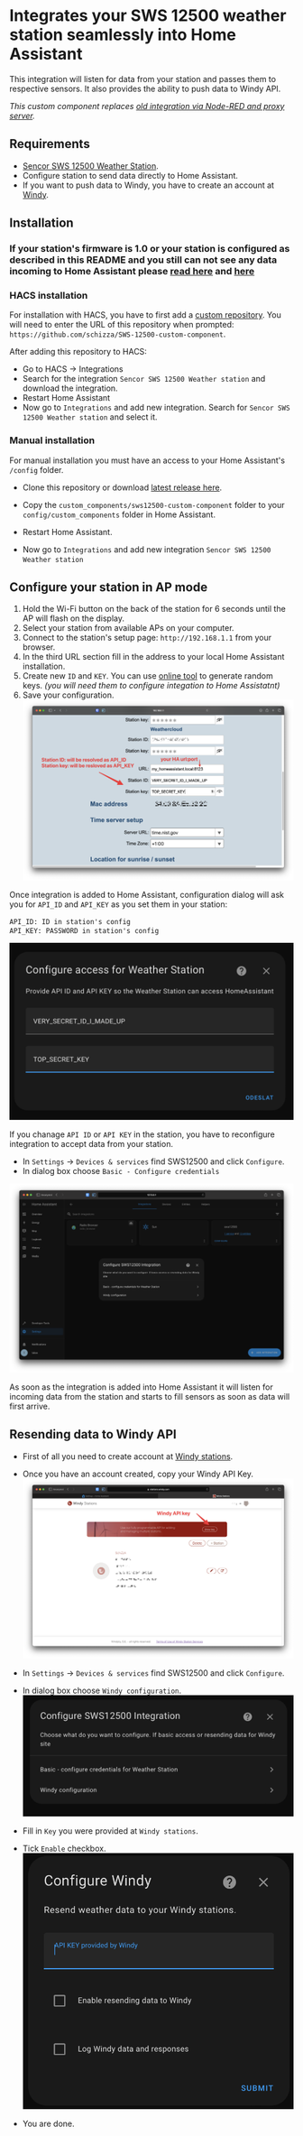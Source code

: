 # Integrates your SWS 12500 weather station seamlessly into Home Assistant

This integration will listen for data from your station and passes them to respective sensors. It also provides the ability to push data to Windy API.

*This custom component replaces [old integration via Node-RED and proxy server](https://github.com/schizza/WeatherStation-SWS12500).*

## Requirements

- [Sencor SWS 12500 Weather Station](https://www.sencor.cz/profesionalni-meteorologicka-stanice/sws-12500).
- Configure station to send data directly to Home Assistant.
- If you want to push data to Windy, you have to create an account at [Windy](https://stations.windy.com).

## Installation

### If your station's firmware is 1.0 or your station is configured as described in this README and you still can not see any data incoming to Home Assistant please [read here](https://github.com/schizza/SWS-12500-custom-component/issues/17) and [here](firmware_bug.md)

### HACS installation
For installation with HACS, you have to first add a [custom repository](https://hacs.xyz/docs/faq/custom_repositories/).
You will need to enter the URL of this repository when prompted: `https://github.com/schizza/SWS-12500-custom-component`.

After adding this repository to HACS:
- Go to HACS -> Integrations
- Search for the integration `Sencor SWS 12500 Weather station` and download the integration.
- Restart Home Assistant
- Now go to `Integrations` and add new integration. Search for `Sencor SWS 12500 Weather station` and select it.

### Manual installation

For manual installation you must have an access to your Home Assistant's  `/config` folder.

- Clone this repository or download [latest release here](https://github.com/schizza/SWS-12500-custom-component/releases/latest).

- Copy the `custom_components/sws12500-custom-component` folder to your `config/custom_components` folder in Home Assistant.
- Restart Home Assistant.
- Now go to `Integrations` and add new integration `Sencor SWS 12500 Weather station`

## Configure your station in AP mode

1. Hold the Wi-Fi button on the back of the station for 6 seconds until the AP will flash on the display.
2. Select your station from available APs on your computer.
3. Connect to the station's setup page: `http://192.168.1.1` from your browser.
4. In the third URL section fill in the address to your local Home Assistant installation.
5. Create new `ID` and `KEY`. You can use [online tool](https://www.allkeysgenerator.com/Random/Security-Encryption-Key-Generator.aspx) to generate random keys. *(you will need them to configure integation to Home Assistatnt)*
6. Save your configuration.
![station_setup](README/station_hint.png)

Once integration is added to Home Assistant, configuration dialog will ask you for `API_ID` and `API_KEY` as you set them in your station:

```plain
API_ID: ID in station's config
API_KEY: PASSWORD in station's config
```

![config dialog](README/cfg_dialog.png)

If you chanage `API ID` or `API KEY` in the station, you have to reconfigure integration to accept data from your station.

- In `Settings` -> `Devices & services` find SWS12500 and click `Configure`.
- In dialog box choose `Basic - Configure credentials`

![reconfigure dialog](README/reconfigure.png)

As soon as the integration is added into Home Assistant it will listen for incoming data from the station and starts to fill sensors as soon as data will first arrive.

## Resending data to Windy API

- First of all you need to create account at [Windy stations](https://stations.windy.com).
- Once you have an account created, copy your Windy API Key.
![windy api key](README/windy_key.png)

- In `Settings` -> `Devices & services` find SWS12500 and click `Configure`.
- In dialog box choose `Windy configuration`.
![config dialog](README/cfg.png)

- Fill in `Key` you were provided at `Windy stations`.
- Tick `Enable` checkbox.
![enable windy](README/windy_cfg.png)

- You are done.